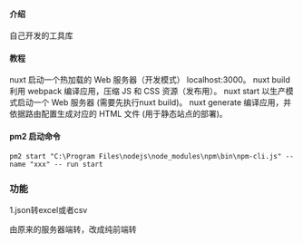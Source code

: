#### 介绍
自己开发的工具库



#### 教程

nuxt	启动一个热加载的 Web 服务器（开发模式） localhost:3000。
nuxt build	利用 webpack 编译应用，压缩 JS 和 CSS 资源（发布用）。
nuxt start	以生产模式启动一个 Web 服务器 (需要先执行nuxt build)。
nuxt generate	编译应用，并依据路由配置生成对应的 HTML 文件 (用于静态站点的部署)。


#### pm2 启动命令

```shell
pm2 start "C:\Program Files\nodejs\node_modules\npm\bin\npm-cli.js" --name "xxx" -- run start
```


### 功能

1.json转excel或者csv

由原来的服务器端转，改成纯前端转
